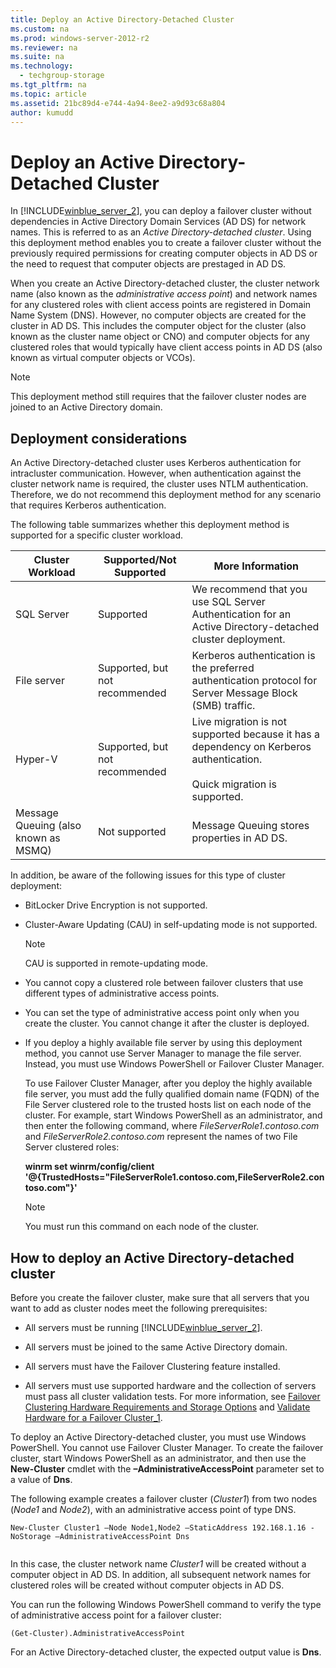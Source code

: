 ```yaml
---
title: Deploy an Active Directory-Detached Cluster
ms.custom: na
ms.prod: windows-server-2012-r2
ms.reviewer: na
ms.suite: na
ms.technology: 
  - techgroup-storage
ms.tgt_pltfrm: na
ms.topic: article
ms.assetid: 21bc89d4-e744-4a94-8ee2-a9d93c68a804
author: kumudd
---
```

# Deploy an Active Directory-Detached Cluster
In [!INCLUDE[winblue_server_2](../Token/winblue_server_2_md.md)], you can deploy a failover cluster without dependencies in Active Directory Domain Services \(AD DS\) for network names. This is referred to as an *Active Directory\-detached cluster*. Using this deployment method enables you to create a failover cluster without the previously required permissions for creating computer objects in AD DS or the need to request that computer objects are prestaged in AD DS.  
  
When you create an Active Directory\-detached cluster, the cluster network name \(also known as the *administrative access point*\) and network names for any clustered roles with client access points are registered in Domain Name System \(DNS\). However, no computer objects are created for the cluster in AD DS. This includes the computer object for the cluster \(also known as the cluster name object or CNO\) and computer objects for any clustered roles that would typically have client access points in AD DS \(also known as virtual computer objects or VCOs\).  
  
> [!NOTE]  
> This deployment method still requires that the failover cluster nodes are joined to an Active Directory domain.  
  
## Deployment considerations  
An Active Directory\-detached cluster uses Kerberos authentication for intracluster communication. However, when authentication against the cluster network name is required, the cluster uses NTLM authentication. Therefore, we do not recommend this deployment method for any scenario that requires Kerberos authentication.  
  
The following table summarizes whether this deployment method is supported for a specific cluster workload.  
  
|Cluster Workload|Supported\/Not Supported|More Information|  
|--------------------|----------------------------|--------------------|  
|SQL Server|Supported|We recommend that you use SQL Server Authentication for an Active Directory\-detached cluster deployment.|  
|File server|Supported, but not recommended|Kerberos authentication is the preferred authentication protocol for Server Message Block \(SMB\) traffic.|  
|Hyper\-V|Supported, but not recommended|Live migration is not supported because it has a dependency on Kerberos authentication.<br /><br />Quick migration is supported.|  
|Message Queuing \(also known as MSMQ\)|Not supported|Message Queuing stores properties in AD DS.|  
  
In addition, be aware of the following issues for this type of cluster deployment:  
  
-   BitLocker Drive Encryption is not supported.  
  
-   Cluster\-Aware Updating \(CAU\) in self\-updating mode is not supported.  
  
    > [!NOTE]  
    > CAU is supported in remote\-updating mode.  
  
-   You cannot copy a clustered role between failover clusters that use different types of administrative access points.  
  
-   You can set the type of administrative access point only when you create the cluster. You cannot change it after the cluster is deployed.  
  
-   If you deploy a highly available file server by using this deployment method, you cannot use Server Manager to manage the file server. Instead, you must use Windows PowerShell or Failover Cluster Manager.  
  
    To use Failover Cluster Manager, after you deploy the highly available file server, you must add the fully qualified domain name \(FQDN\) of the File Server clustered role to the trusted hosts list on each node of the cluster. For example, start Windows PowerShell as an administrator, and then enter the following command, where *FileServerRole1.contoso.com* and *FileServerRole2.contoso.com* represent the names of two File Server clustered roles:  
  
    **winrm set winrm\/config\/client '@{TrustedHosts\="FileServerRole1.contoso.com,FileServerRole2.contoso.com"}'**  
  
    > [!NOTE]  
    > You must run this command on each node of the cluster.  
  
## How to deploy an Active Directory\-detached cluster  
Before you create the failover cluster, make sure that all servers that you want to add as cluster nodes meet the following prerequisites:  
  
-   All servers must be running [!INCLUDE[winblue_server_2](../Token/winblue_server_2_md.md)].  
  
-   All servers must be joined to the same Active Directory domain.  
  
-   All servers must have the Failover Clustering feature installed.  
  
-   All servers must use supported hardware and the collection of servers must pass all cluster validation tests. For more information, see [Failover Clustering Hardware Requirements and Storage Options](../Topic/Failover-Clustering-Hardware-Requirements-and-Storage-Options.md) and [Validate Hardware for a Failover Cluster_1](../Topic/Validate-Hardware-for-a-Failover-Cluster_1.md).  
  
To deploy an Active Directory\-detached cluster, you must use Windows PowerShell. You cannot use Failover Cluster Manager. To create the failover cluster, start Windows PowerShell as an administrator, and then use the **New\-Cluster** cmdlet with the **–AdministrativeAccessPoint** parameter set to a value of **Dns**.  
  
The following example creates a failover cluster \(*Cluster1*\) from two nodes \(*Node1* and *Node2*\), with an administrative access point of type DNS.  
  
```  
New-Cluster Cluster1 –Node Node1,Node2 –StaticAddress 192.168.1.16 -NoStorage –AdministrativeAccessPoint Dns  
  
```  
  
In this case, the cluster network name *Cluster1* will be created without a computer object in AD DS. In addition, all subsequent network names for clustered roles will be created without computer objects in AD DS.  
  
You can run the following Windows PowerShell command to verify the type of administrative access point for a failover cluster:  
  
```  
(Get-Cluster).AdministrativeAccessPoint  
```  
  
For an Active Directory\-detached cluster, the expected output value is **Dns**.  
  
